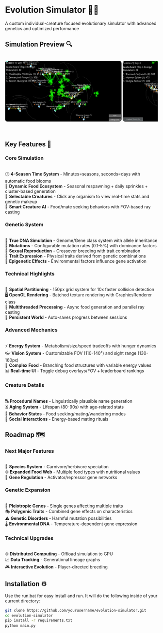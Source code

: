 # Evolution Simulator 🌱🧬

A custom individual-creature focused evolutionary simulator with advanced genetics and optimized performance

## Simulation Preview 🔍

<div style="display: flex; overflow-x: auto; gap: 16px; padding: 16px 0;">
  <div style="flex: 0 0 auto; min-width: 300px; text-align: left;">
    <img src="./images/1.png" style="height: 200px; border-radius: 8px;">
    <img src="./images/2.png" style="height: 200px; border-radius: 8px;">
    <img src="./images/3.png" style="height: 200px; border-radius: 8px;">
    <p> </p>
  </div>
</div>


## Key Features 🔑

### Core Simulation
<br>🕒 **4-Season Time System** - Minutes=seasons, seconds=days with automatic food blooms<br>
🌾 **Dynamic Food Ecosystem** - Seasonal respawning + daily sprinkles + cluster-based generation<br>
👀 **Selectable Creatures** - Click any organism to view real-time stats and genetic makeup<br>
🧠 **Smart Creature AI** - Food/mate seeking behaviors with FOV-based ray casting

### Genetic System
<br>🧬 **True DNA Simulation** - Genome/Gene class system with allele inheritance<br>
🎲 **Mutations** - Configurable mutation rates (0.1-5%) with dominance factors<br>
💞 **Sexual Reproduction** - Crossover breeding with trait combination<br>
🌈 **Trait Expression** - Physical traits derived from genetic combinations<br>
📜 **Epigenetic Effects** - Environmental factors influence gene activation

### Technical Highlights
<br>🚀 **Spatial Partitioning** - 150px grid system for 10x faster collision detection<br>
🖥️ **OpenGL Rendering** - Batched texture rendering with GraphicsRenderer class<br>
🧵 **Multithreaded Processing** - Async food generation and parallel ray casting<br>
💾 **Persistent World** - Auto-saves progress between sessions

### Advanced Mechanics
<br>⚡ **Energy System** - Metabolism/size/speed tradeoffs with hunger dynamics<br>
👓 **Vision System** - Customizable FOV (110-140°) and sight range (130-160px)<br>
🍎 **Complex Food** - Branching food structures with variable energy values<br>
📊 **Real-time UI** - Toggle debug overlays/FOV + leaderboard rankings

### Creature Details
<br>🔠 **Procedural Names** - Linguistically plausible name generation<br>
⏳ **Aging System** - Lifespan (80-90s) with age-related stats<br>
🎯 **Behavior States** - Food seeking/mating/wandering modes<br>
👥 **Social Interactions** - Energy-based mating rituals

## Roadmap 🗺️

### Next Major Features
<br>🦖 **Species System** - Carnivore/herbivore speciation<br>
🌐 **Expanded Food Web** - Multiple food types with nutritional values<br>
🧬 **Gene Regulation** - Activator/repressor gene networks

### Genetic Expansion
<br>🧩 **Pleiotropic Genes** - Single genes affecting multiple traits<br>
🎭 **Polygenic Traits** - Combined gene effects on characteristics<br>
⚠️ **Genetic Disorders** - Harmful mutation possibilities<br>
🌡️ **Environmental DNA** - Temperature-dependent gene expression

### Technical Upgrades
<br>🌐 **Distributed Computing** - Offload simulation to GPU<br>
📈 **Data Tracking** - Generational lineage graphs<br>
🎮 **Interactive Evolution** - Player-directed breeding

## Installation ⚙️
Use the run.bat for easy install and run. It will do the following inside of your current directory:
```bash
git clone https://github.com/yourusername/evolution-simulator.git
cd evolution-simulator
pip install -r requirements.txt
python main.py
```
